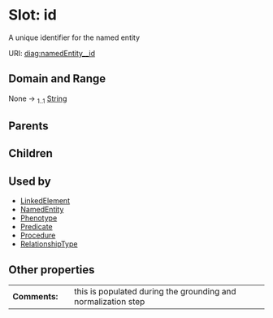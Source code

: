 
# Slot: id


A unique identifier for the named entity

URI: [diag:namedEntity__id](http://w3id.org/ontogpt/diagnostic_procedure/namedEntity__id)


## Domain and Range

None &#8594;  <sub>1..1</sub> [String](types/String.md)

## Parents


## Children


## Used by

 * [LinkedElement](LinkedElement.md)
 * [NamedEntity](NamedEntity.md)
 * [Phenotype](Phenotype.md)
 * [Predicate](Predicate.md)
 * [Procedure](Procedure.md)
 * [RelationshipType](RelationshipType.md)

## Other properties

|  |  |  |
| --- | --- | --- |
| **Comments:** | | this is populated during the grounding and normalization step |


